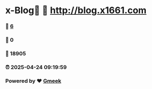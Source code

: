 # x-Blog🍃 :link: http://blog.x1661.com 
### :page_facing_up: [6](http://blog.x1661.com/tag.html) 
### :speech_balloon: 0 
### :hibiscus: 18905 
### :alarm_clock: 2025-04-24 09:19:59 
### Powered by :heart: [Gmeek](https://github.com/Meekdai/Gmeek)
